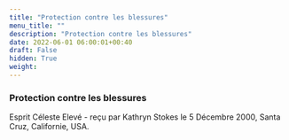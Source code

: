 ```yaml
---
title: "Protection contre les blessures"
menu_title: ""
description: "Protection contre les blessures"
date: 2022-06-01 06:00:01+00:40
draft: False
hidden: True
weight:
---
```

### Protection contre les blessures

Esprit Céleste Elevé - reçu par Kathryn Stokes le 5 Décembre 2000, Santa Cruz, Californie, USA.



